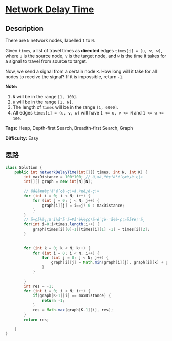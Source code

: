 # [Network Delay Time][title]

## Description

There are `N` network nodes, labelled `1` to `N`.

Given `times`, a list of travel times as **directed** edges `times[i] = (u, v,
w)`, where `u` is the source node, `v` is the target node, and `w` is the time
it takes for a signal to travel from source to target.

Now, we send a signal from a certain node `K`. How long will it take for all
nodes to receive the signal? If it is impossible, return `-1`.

**Note:**  

  1. `N` will be in the range `[1, 100]`.
  2. `K` will be in the range `[1, N]`.
  3. The length of `times` will be in the range `[1, 6000]`.
  4. All edges `times[i] = (u, v, w)` will have `1 <= u, v <= N` and `1 <= w <= 100`.


**Tags:** Heap, Depth-first Search, Breadth-first Search, Graph

**Difficulty:** Easy

## 思路

``` java
class Solution {
    public int networkDelayTime(int[][] times, int N, int K) {
        int maxDistance = 100*100; // ä¸¤ä¸ªèç¹ä¹é´çæè¿è·ç¦»
        int[][] graph = new int[N][N];
        
        // åå§åææèç¹ä¹é´çè·ç¦»ä¸ºæè¿è·ç¦»
        for (int i = 0; i < N; i++) {
            for (int j = 0; j < N; j++) {
                graph[i][j] = i==j? 0 : maxDistance;
            }
        }
        // å¤çå¾ä¿¡æ¯ï¼å°å¯ä»¥å°è¾¾çç¹ä¹é´çè·¯å¾è·ç¦»å­å¥è¡¨ä¸­
        for(int i=0;i<times.length;i++) {
            graph[times[i][0]-1][times[i][1] -1] = times[i][2];
        }        
        
        
        for (int k = 0; k < N; k++) {
            for (int i = 0; i < N; i++) {
                for (int j = 0; j < N; j++) {
                    graph[i][j] = Math.min(graph[i][j], graph[i][k] + graph[k][j]);
                }   
            }
                
        }
        int res = -1;
        for (int i = 0; i < N; i++) {
            if(graph[K-1][i] == maxDistance) {
                return -1;
            }
            res = Math.max(graph[K-1][i], res);
        }
        return res;
            
    }
}
```

[title]: https://leetcode.com/problems/network-delay-time
